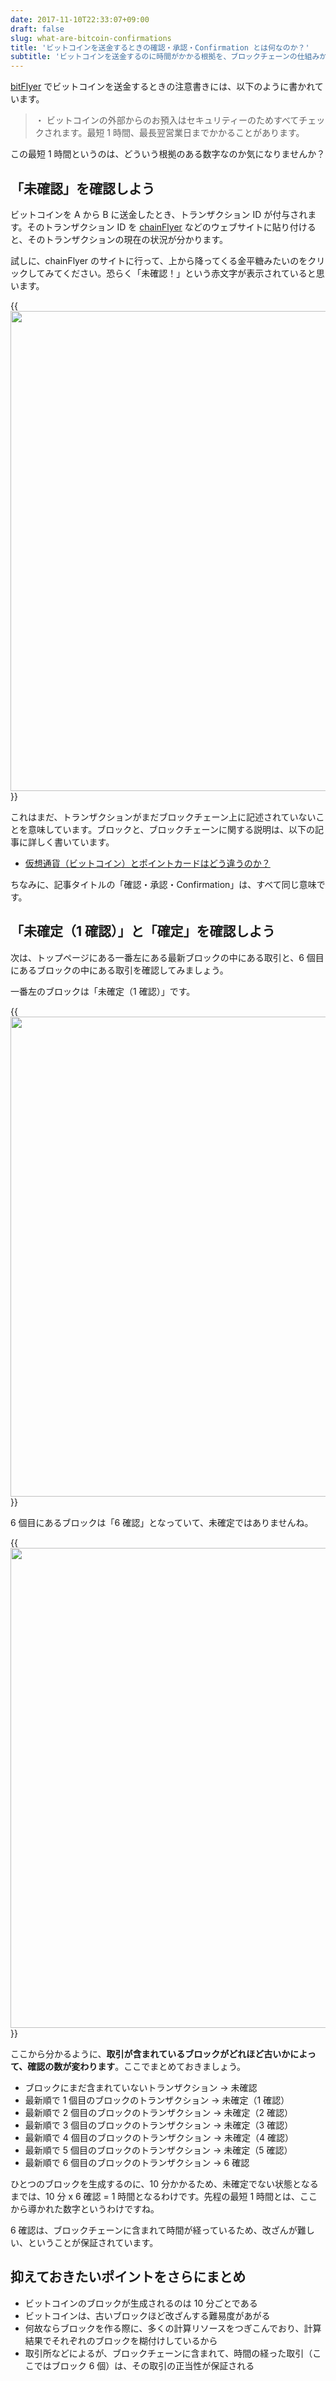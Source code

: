 ```yaml
---
date: 2017-11-10T22:33:07+09:00
draft: false
slug: what-are-bitcoin-confirmations
title: 'ビットコインを送金するときの確認・承認・Confirmation とは何なのか？'
subtitle: 'ビットコインを送金するのに時間がかかる根拠を、ブロックチェーンの仕組みから見ていきましょう。'
---
```


[bitFlyer](https://bitflyer.jp/?bf=hus1mkdt) でビットコインを送金するときの注意書きには、以下のように書かれています。

> ・ ビットコインの外部からのお預入はセキュリティーのためすべてチェックされます。最短 1 時間、最長翌営業日までかかることがあります。

この最短 1 時間というのは、どういう根拠のある数字なのか気になりませんか？

## 「未確認」を確認しよう

ビットコインを A から B に送金したとき、トランザクション ID が付与されます。そのトランザクション ID を [chainFlyer](https://chainflyer.bitflyer.jp/) などのウェブサイトに貼り付けると、そのトランザクションの現在の状況が分かります。

試しに、chainFlyer のサイトに行って、上から降ってくる金平糖みたいのをクリックしてみてください。恐らく「未確認！」という赤文字が表示されていると思います。

{{<img src="/images/2017/11/what-are-bitcoin-confirmations-1.png" width="1024" height="768">}}

これはまだ、トランザクションがまだブロックチェーン上に記述されていないことを意味しています。ブロックと、ブロックチェーンに関する説明は、以下の記事に詳しく書いています。

* [仮想通貨（ビットコイン）とポイントカードはどう違うのか？](/archives/mechanism-of-cryptocurrency/)

ちなみに、記事タイトルの「確認・承認・Confirmation」は、すべて同じ意味です。

## 「未確定（1 確認）」と「確定」を確認しよう

次は、トップページにある一番左にある最新ブロックの中にある取引と、6 個目にあるブロックの中にある取引を確認してみましょう。

一番左のブロックは「未確定（1 確認）」です。

{{<img src="/images/2017/11/what-are-bitcoin-confirmations-2.png" width="1024" height="768">}}

6 個目にあるブロックは「6 確認」となっていて、未確定ではありませんね。

{{<img src="/images/2017/11/what-are-bitcoin-confirmations-3.png" width="1024" height="768">}}

ここから分かるように、**取引が含まれているブロックがどれほど古いかによって、確認の数が変わります**。ここでまとめておきましょう。

* ブロックにまだ含まれていないトランザクション → 未確認
* 最新順で 1 個目のブロックのトランザクション → 未確定（1 確認）
* 最新順で 2 個目のブロックのトランザクション → 未確定（2 確認）
* 最新順で 3 個目のブロックのトランザクション → 未確定（3 確認）
* 最新順で 4 個目のブロックのトランザクション → 未確定（4 確認）
* 最新順で 5 個目のブロックのトランザクション → 未確定（5 確認）
* 最新順で 6 個目のブロックのトランザクション → 6 確認

ひとつのブロックを生成するのに、10 分かかるため、未確定でない状態となるまでは、10 分 x 6 確認 = 1 時間となるわけです。先程の最短 1 時間とは、ここから導かれた数字というわけですね。

6 確認は、ブロックチェーンに含まれて時間が経っているため、改ざんが難しい、ということが保証されています。

## 抑えておきたいポイントをさらにまとめ

* ビットコインのブロックが生成されるのは 10 分ごとである
* ビットコインは、古いブロックほど改ざんする難易度があがる
* 何故ならブロックを作る際に、多くの計算リソースをつぎこんでおり、計算結果でそれぞれのブロックを糊付けしているから
* 取引所などによるが、ブロックチェーンに含まれて、時間の経った取引（ここではブロック 6 個）は、その取引の正当性が保証される
